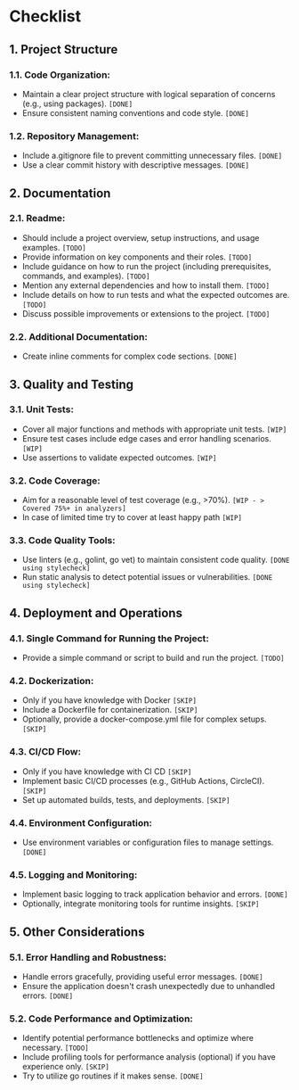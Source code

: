 # Checklist #

## 1. Project Structure ##
### 1.1. Code Organization: ###
- Maintain a clear project structure with logical separation of concerns (e.g., using packages). `[DONE]`
- Ensure consistent naming conventions and code style. `[DONE]`

### 1.2. Repository Management: ###
- Include a.gitignore file to prevent committing unnecessary files. `[DONE]`
- Use a clear commit history with descriptive messages. `[DONE]`

## 2. Documentation ##
### 2.1. Readme: ###
- Should include a project overview, setup instructions, and usage examples. `[TODO]`
- Provide information on key components and their roles. `[TODO]`
- Include guidance on how to run the project (including prerequisites, commands, and examples). `[TODO]`
- Mention any external dependencies and how to install them. `[TODO]`
- Include details on how to run tests and what the expected outcomes are. `[TODO]`
- Discuss possible improvements or extensions to the project. `[TODO]`

### 2.2. Additional Documentation: ###
- Create inline comments for complex code sections. `[DONE]`

## 3. Quality and Testing ##
### 3.1. Unit Tests: ###
- Cover all major functions and methods with appropriate unit tests. `[WIP]`
- Ensure test cases include edge cases and error handling scenarios. `[WIP]`
- Use assertions to validate expected outcomes. `[WIP]`

### 3.2. Code Coverage: ###
- Aim for a reasonable level of test coverage (e.g., >70%). `[WIP - > Covered 75%+ in analyzers]`
- In case of limited time try to cover at least happy path `[WIP]`

### 3.3. Code Quality Tools: ###
- Use linters (e.g., golint, go vet) to maintain consistent code quality. `[DONE using stylecheck]`
- Run static analysis to detect potential issues or vulnerabilities. `[DONE using stylecheck]`

## 4. Deployment and Operations ##
### 4.1. Single Command for Running the Project: ###
- Provide a simple command or script to build and run the project. `[TODO]`

### 4.2. Dockerization: ###
- Only if you have knowledge with Docker `[SKIP]`
- Include a Dockerfile for containerization. `[SKIP]`
- Optionally, provide a docker-compose.yml file for complex setups. `[SKIP]`

### 4.3. CI/CD Flow: ###
- Only if you have knowledge with CI CD `[SKIP]`
- Implement basic CI/CD processes (e.g., GitHub Actions, CircleCI). `[SKIP]`
- Set up automated builds, tests, and deployments. `[SKIP]`

### 4.4. Environment Configuration: ###
- Use environment variables or configuration files to manage settings. `[DONE]`

### 4.5. Logging and Monitoring: ###
- Implement basic logging to track application behavior and errors. `[DONE]`
- Optionally, integrate monitoring tools for runtime insights. `[SKIP]`

## 5. Other Considerations ##
### 5.1. Error Handling and Robustness: ###
- Handle errors gracefully, providing useful error messages. `[DONE]`
- Ensure the application doesn't crash unexpectedly due to unhandled errors. `[DONE]`

### 5.2. Code Performance and Optimization: ###
- Identify potential performance bottlenecks and optimize where necessary. `[TODO]`
- Include profiling tools for performance analysis (optional) if you have experience only. `[SKIP]`
- Try to utilize go routines if it makes sense. `[DONE]`